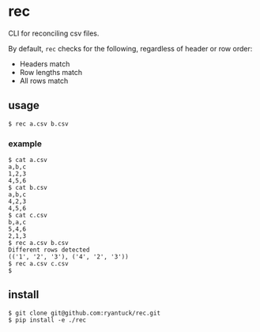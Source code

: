# rec

CLI for reconciling csv files.

By default, `rec` checks for the following, regardless of header or row order:

- Headers match
- Row lengths match
- All rows match


## usage

```
$ rec a.csv b.csv
```

### example

```
$ cat a.csv
a,b,c
1,2,3
4,5,6
$ cat b.csv
a,b,c
4,2,3
4,5,6
$ cat c.csv
b,a,c
5,4,6
2,1,3
$ rec a.csv b.csv
Different rows detected
(('1', '2', '3'), ('4', '2', '3'))
$ rec a.csv c.csv
$
```

## install

```
$ git clone git@github.com:ryantuck/rec.git
$ pip install -e ./rec
```
